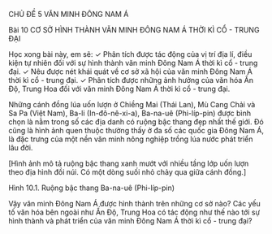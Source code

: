 CHỦ ĐỀ 5 VĂN MINH ĐÔNG NAM Á

Bài 10 CƠ SỞ HÌNH THÀNH VĂN MINH ĐÔNG NAM Á THỜI KÌ CỔ - TRUNG ĐẠI

Học xong bài này, em sẽ:
✓ Phân tích được tác động của vị trí địa lí, điều kiện tự nhiên đối với sự hình thành văn minh Đông Nam Á thời kì cổ - trung đại.
✓ Nêu được nét khái quát về cơ sở xã hội của văn minh Đông Nam Á thời kì cổ - trung đại.
✓ Phân tích được những ảnh hưởng của văn hóa Ấn Độ, Trung Hoa đối với văn minh Đông Nam Á thời kì cổ - trung đại.

Những cánh đồng lúa uốn lượn ở Chiềng Mai (Thái Lan), Mù Cang Chải và Sa Pa (Việt Nam), Ba-li (In-đô-nê-xi-a), Ba-na-uê (Phi-líp-pin) được bình chọn là nằm trong số các địa danh có ruộng bậc thang đẹp nhất thế giới. Đó cũng là hình ảnh quen thuộc thường thấy ở đa số các quốc gia Đông Nam Á, là đặc trưng của một nền văn minh nông nghiệp trồng lúa nước phát triển lâu đời.

[Hình ảnh mô tả ruộng bậc thang xanh mướt với nhiều tầng lớp uốn lượn theo địa hình đồi núi. Có một dòng suối nhỏ chảy qua giữa cánh đồng.]

Hình 10.1. Ruộng bậc thang Ba-na-uê (Phi-líp-pin)

Vậy văn minh Đông Nam Á được hình thành trên những cơ sở nào? Các yếu tố văn hóa bên ngoài như Ấn Độ, Trung Hoa có tác động như thế nào tới sự hình thành và phát triển của văn minh Đông Nam Á thời kì cổ - trung đại?